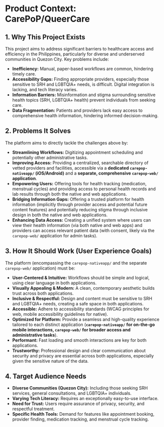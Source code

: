 # Product Context: CarePoP/QueerCare

## 1. Why This Project Exists

This project aims to address significant barriers to healthcare access and efficiency in the Philippines, particularly for diverse and underserved communities in Quezon City. Key problems include:

*   **Inefficiency:** Manual, paper-based workflows are common, hindering timely care.
*   **Accessibility Gaps:** Finding appropriate providers, especially those sensitive to SRH and LGBTQIA+ needs, is difficult. Digital integration is lacking, and tech literacy varies.
*   **Information Barriers:** Misinformation and stigma surrounding sensitive health topics (SRH, LGBTQIA+ health) prevent individuals from seeking care.
*   **Data Fragmentation:** Patients and providers lack easy access to comprehensive health information, hindering informed decision-making.

## 2. Problems It Solves

The platform aims to directly tackle the challenges above by:

*   **Streamlining Workflows:** Digitizing appointment scheduling and potentially other administrative tasks.
*   **Improving Access:** Providing a centralized, searchable directory of vetted providers and facilities, accessible via a **dedicated `carepop-nativeapp/` (iOS/Android)** and a **separate, comprehensive `carepop-web/` application**.
*   **Empowering Users:** Offering tools for health tracking (medication, menstrual cycles) and providing access to personal health records and lab results through both the native and web applications.
*   **Bridging Information Gaps:** Offering a trusted platform for health information (implicitly through provider access and potential future content features) and potentially reducing stigma through inclusive design in both the native and web applications.
*   **Enhancing Data Access:** Creating a unified system where users can view their health information (via both native and web apps) and providers can access relevant patient data (with consent, likely via the `carepop-web/` application for admin tasks).

## 3. How It Should Work (User Experience Goals)

The platform (encompassing the `carepop-nativeapp/` and the separate `carepop-web/` application) must be:

*   **User-Centered & Intuitive:** Workflows should be simple and logical, using clear language in both applications.
*   **Visually Appealing & Modern:** A clean, contemporary aesthetic builds trust across both applications.
*   **Inclusive & Respectful:** Design and content must be sensitive to SRH and LGBTQIA+ needs, creating a safe space in both applications.
*   **Accessible:** Adhere to accessibility standards (WCAG principles for web, mobile accessibility guidelines for native).
*   **Optimized for Platform:** Provide a seamless and high-quality experience tailored to each distinct application (**`carepop-nativeapp/` for on-the-go mobile interactions, `carepop-web/` for broader access and administrative tasks**).
*   **Performant:** Fast loading and smooth interactions are key for both applications.
*   **Trustworthy:** Professional design and clear communication about security and privacy are essential across both applications, especially given the sensitive nature of the data.

## 4. Target Audience Needs

*   **Diverse Communities (Quezon City):** Including those seeking SRH services, general consultations, and LGBTQIA+ individuals.
*   **Varying Tech Literacy:** Requires an exceptionally easy-to-use interface.
*   **Need for Trust:** Users require assurance of privacy, security, and respectful treatment.
*   **Specific Health Tools:** Demand for features like appointment booking, provider finding, medication tracking, and menstrual cycle tracking. 